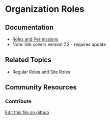 # Organization Roles 

## Documentation

* [Roles and Permissions](https://portal.liferay.dev/docs/7-2/user/-/knowledge_base/u/roles-and-permissions)
* Note: link covers version 7.2 - requires update

## Related Topics

* Regular Roles and Site Roles 

## Community Resources


### Contribute

[Edit this file on github](https://github.com/olafk/controlpanel-documentation-docs/blob/master/md/73en/com_liferay_roles_admin_web_portlet_RolesAdminPortlet/3.md)
